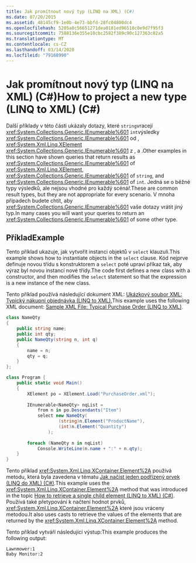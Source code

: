 ```yaml
---
title: Jak promítnout nový typ (LINQ na XML) (C#)
ms.date: 07/20/2015
ms.assetid: 48145cf9-1e0b-4e73-bbfd-28fc04800dc4
ms.openlocfilehash: 5205a0c56651271dea0181ed96518c0e9d7f95f3
ms.sourcegitcommit: 7588136e355e10cbc2582f389c90c127363c02a5
ms.translationtype: MT
ms.contentlocale: cs-CZ
ms.lasthandoff: 03/14/2020
ms.locfileid: "79168990"
---
```

# <a name="how-to-project-a-new-type-linq-to-xml-c"></a><span data-ttu-id="5c924-102">Jak promítnout nový typ (LINQ na XML) (C#)</span><span class="sxs-lookup"><span data-stu-id="5c924-102">How to project a new type (LINQ to XML) (C#)</span></span>

<span data-ttu-id="5c924-103">Další příklady v této části ukázaly dotazy, které `string`vracejí <xref:System.Collections.Generic.IEnumerable%601> `int`výsledky <xref:System.Collections.Generic.IEnumerable%601> od , <xref:System.Xml.Linq.XElement> <xref:System.Collections.Generic.IEnumerable%601> z , a .</span><span class="sxs-lookup"><span data-stu-id="5c924-103">Other examples in this section have shown queries that return results as <xref:System.Collections.Generic.IEnumerable%601> of <xref:System.Xml.Linq.XElement>, <xref:System.Collections.Generic.IEnumerable%601> of `string`, and <xref:System.Collections.Generic.IEnumerable%601> of `int`.</span></span> <span data-ttu-id="5c924-104">Jedná se o běžné typy výsledků, ale nejsou vhodné pro každý scénář.</span><span class="sxs-lookup"><span data-stu-id="5c924-104">These are common result types, but they are not appropriate for every scenario.</span></span> <span data-ttu-id="5c924-105">V mnoha případech budete chtít, aby <xref:System.Collections.Generic.IEnumerable%601> vaše dotazy vrátit jiný typ.</span><span class="sxs-lookup"><span data-stu-id="5c924-105">In many cases you will want your queries to return an <xref:System.Collections.Generic.IEnumerable%601> of some other type.</span></span>

## <a name="example"></a><span data-ttu-id="5c924-106">Příklad</span><span class="sxs-lookup"><span data-stu-id="5c924-106">Example</span></span>

<span data-ttu-id="5c924-107">Tento příklad ukazuje, jak vytvořit instanci objektů v `select` klauzuli.</span><span class="sxs-lookup"><span data-stu-id="5c924-107">This example shows how to instantiate objects in the `select` clause.</span></span> <span data-ttu-id="5c924-108">Kód nejprve definuje novou třídu s konstruktorem a `select` poté upraví příkaz tak, aby výraz byl novou instancí nové třídy.</span><span class="sxs-lookup"><span data-stu-id="5c924-108">The code first defines a new class with a constructor, and then modifies the `select` statement so that the expression is a new instance of the new class.</span></span>

<span data-ttu-id="5c924-109">Tento příklad používá následující dokument XML: [Ukázkový soubor XML: Typický nákupní objednávka (LINQ to XML).](./sample-xml-file-typical-purchase-order-linq-to-xml-1.md)</span><span class="sxs-lookup"><span data-stu-id="5c924-109">This example uses the following XML document: [Sample XML File: Typical Purchase Order (LINQ to XML)](./sample-xml-file-typical-purchase-order-linq-to-xml-1.md).</span></span>

```csharp
class NameQty
{
    public string name;
    public int qty;
    public NameQty(string n, int q)
    {
        name = n;
        qty = q;
    }
};

class Program {
    public static void Main()
    {
        XElement po = XElement.Load("PurchaseOrder.xml");
  
        IEnumerable<NameQty> nqList =
            from n in po.Descendants("Item")
            select new NameQty(
                    (string)n.Element("ProductName"),
                    (int)n.Element("Quantity")
                );
  
        foreach (NameQty n in nqList)
            Console.WriteLine(n.name + ":" + n.qty);
    }
}
```

<span data-ttu-id="5c924-110">Tento příklad <xref:System.Xml.Linq.XContainer.Element%2A> používá metodu, která byla zavedena v tématu [Jak načíst jeden podřízený prvek (LINQ do XML) (C#)](how-to-retrieve-a-single-child-element-linq-to-xml.md).</span><span class="sxs-lookup"><span data-stu-id="5c924-110">This example uses the <xref:System.Xml.Linq.XContainer.Element%2A> method that was introduced in the topic [How to retrieve a single child element (LINQ to XML) (C#)](how-to-retrieve-a-single-child-element-linq-to-xml.md).</span></span> <span data-ttu-id="5c924-111">Používá také přetypování k načtení hodnot prvků, <xref:System.Xml.Linq.XContainer.Element%2A> které jsou vráceny metodou.</span><span class="sxs-lookup"><span data-stu-id="5c924-111">It also uses casts to retrieve the values of the elements that are returned by the <xref:System.Xml.Linq.XContainer.Element%2A> method.</span></span>  

<span data-ttu-id="5c924-112">Tento příklad vytváří následující výstup:</span><span class="sxs-lookup"><span data-stu-id="5c924-112">This example produces the following output:</span></span>

```output
Lawnmower:1
Baby Monitor:2
```
